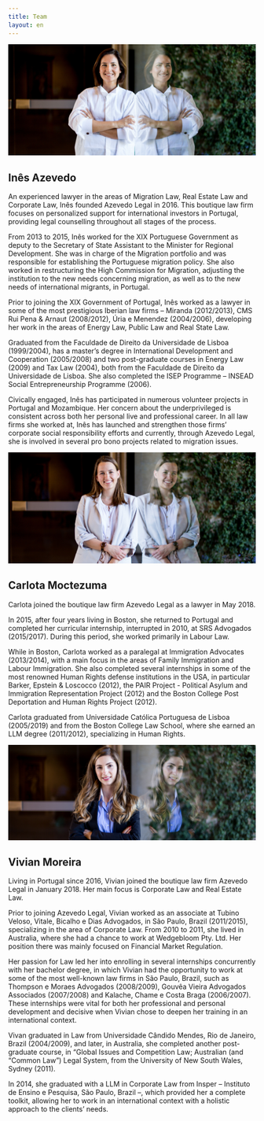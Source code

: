 ```yaml
---
title: Team
layout: en
---
```


<div class="w-50 bg-red-al">
  <img src="/assets/ines.jpg" alt="Inês Azevedo"/>
  <h2 class="f2 fw3 white pl4">Inês Azevedo</h2>
</div>

<div class="w-80 ph4">
  <p class="lh-copy measure-wide">
    An experienced lawyer in the areas of Migration Law, Real Estate Law and
    Corporate Law, Inês founded Azevedo Legal in 2016. This boutique law firm
    focuses on personalized support for international investors in Portugal,
    providing legal counselling throughout all stages of the process.
  </p>

  <p class="lh-copy measure-wide">
    From 2013 to 2015, Inês worked for the XIX Portuguese Government as deputy
    to the Secretary of State Assistant to the Minister for Regional
    Development. She was in charge of the Migration portfolio and was
    responsible for establishing the Portuguese migration policy. She also
    worked in restructuring the High Commission for Migration, adjusting the
    institution to the new needs concerning migration, as well as to the new
    needs of international migrants, in Portugal.
  </p>

  <p class="lh-copy measure-wide">
    Prior to joining the XIX Government of Portugal, Inês worked as a lawyer in
    some of the most prestigious Iberian law firms – Miranda (2012/2013), CMS
    Rui Pena &amp; Arnaut (2008/2012), Úria e Menendez (2004/2006), developing
    her work in the areas of Energy Law, Public Law and Real State Law.
  </p>

  <p class="lh-copy measure-wide">
    Graduated from the Faculdade de Direito da Universidade de Lisboa
    (1999/2004), has a master’s degree in International Development and
    Cooperation (2005/2008) and two post-graduate courses in Energy Law (2009)
    and Tax Law (2004), both from the Faculdade de Direito da Universidade de
    Lisboa. She also completed the ISEP Programme – INSEAD Social
    Entrepreneurship Programme (2006).
  </p>

  <p class="lh-copy measure-wide">
    Civically engaged, Inês has participated in numerous volunteer projects in
    Portugal and Mozambique. Her concern about the underprivileged is
    consistent across both her personal live and professional career. In all
    law firms she worked at, Inês has launched and strengthen those firms’
    corporate social responsibility efforts and currently, through Azevedo
    Legal, she is involved in several pro bono projects related to migration
    issues.
  </p>

</div>


<div class="w-50 bg-red-al">
  <img src="/assets/carlota.jpg" alt="Carlota Moctezuma"/>
  <h2 class="f2 fw3 white pl4">Carlota Moctezuma</h2>
</div>

<div class="w-80 ph4">

  <p class="lh-copy measure-wide">
    Carlota joined the boutique law firm Azevedo Legal as a lawyer in May 2018.
  </p>

  <p class="lh-copy measure-wide">
    In 2015, after four years living in Boston, she returned to Portugal and
    completed her curricular internship, interrupted in 2010, at SRS Advogados
    (2015/2017). During this period, she worked primarily in Labour Law.
  </p>

  <p class="lh-copy measure-wide">
    While in Boston, Carlota worked as a paralegal at Immigration Advocates
    (2013/2014), with a main focus in the areas of Family Immigration and
    Labour Immigration. She also completed several internships in some of the
    most renowned Human Rights defense institutions in the USA, in particular
    Barker, Epstein &amp; Loscocco (2012), the PAIR Project - Political Asylum
    and Immigration Representation Project (2012) and the Boston College Post
    Deportation and Human Rights Project (2012).
  </p>


  <p class="lh-copy measure-wide">
    Carlota graduated from Universidade Católica Portuguesa de Lisboa
    (2005/2019) and from the Boston College Law School, where she earned an LLM
    degree (2011/2012), specializing in Human Rights.
  </p>
</div>

<div class="w-50 bg-red-al">
  <img src="/assets/vivian.jpg" alt="Vivian Moreira"/>
  <h2 class="f2 fw3 white pl4">Vivian Moreira</h2>
</div>

<div class="w-80 ph4">

  <p class="lh-copy measure-wide">
    Living in Portugal since 2016, Vivian joined the boutique law firm Azevedo
    Legal in January 2018. Her main focus is Corporate Law and Real Estate Law.
  </p>

  <p class="lh-copy measure-wide">
    Prior to joining Azevedo Legal, Vivian worked as an associate at Tubino
    Veloso, Vitale, Bicalho e Dias Advogados, in São Paulo, Brazil (2011/2015),
    specializing in the area of Corporate Law. From 2010 to 2011, she lived in
    Australia, where she had a chance to work at Wedgebloom Pty. Ltd. Her
    position there was mainly focused on Financial Market Regulation.
  </p>

  <p class="lh-copy measure-wide">
    Her passion for Law led her into enrolling in several internships
    concurrently with her bachelor degree, in which Vivian had the opportunity
    to work at some of the most well-known law firms in São Paulo, Brazil, such
    as Thompson e Moraes Advogados (2008/2009), Gouvêa Vieira Advogados
    Associados (2007/2008) and Kalache, Chame e Costa Braga (2006/2007). These
    internships were vital for both her professional and personal development
    and decisive when Vivian chose to deepen her training in an international
    context.
  </p>

  <p class="lh-copy measure-wide">
    Vivan graduated in Law from Universidade Cândido Mendes, Rio de Janeiro,
    Brazil (2004/2009), and later, in Australia, she completed another
    post-graduate course, in “Global Issues and Competition Law; Australian
    (and “Common Law”) Legal System, from the University of New South Wales,
    Sydney (2011).
  </p>

  <p class="lh-copy measure-wide">
    In 2014, she graduated with a LLM in Corporate Law from Insper – Instituto
    de Ensino e Pesquisa, São Paulo, Brazil –, which provided her a complete
    toolkit, allowing her to work in an international context with a holistic
    approach to the clients’ needs.
  </p>
</div>
